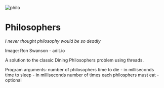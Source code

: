
![philo](https://github.com/smclacke/philosophers/assets/115113929/96a85698-d110-4462-b748-6dc66f3094e2)


# Philosophers
*I never thought philosophy would be so deadly*

Image: Ron Swanson - adit.io

A solution to the classic Dining Philosophers problem using threads.

Program arguments:
  number of philosophers
  time to die - in milliseconds
  time to sleep - in milliseconds
  number of times each philosphers must eat - optional

  

